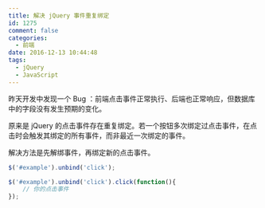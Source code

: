 ```yaml
---
title: 解决 jQuery 事件重复绑定
id: 1275
comment: false
categories:
  - 前端
date: 2016-12-13 10:44:48
tags:
  - jQuery
  - JavaScript
---
```


昨天开发中发现一个 Bug ：前端点击事件正常执行、后端也正常响应，但数据库中的字段没有发生预期的变化。

原来是 jQuery 的点击事件存在重复绑定。<!--more-->若一个按钮多次绑定过点击事件，在点击时会触发其绑定的所有事件，而非最近一次绑定的事件。

解决方法是先解绑事件，再绑定新的点击事件。

``` js
$('#example').unbind('click');
```

``` js
$('#example').unbind('click').click(function(){
	// 你的点击事件
});
```